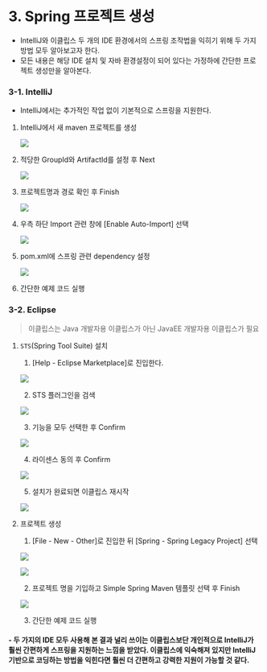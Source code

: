 # 3. Spring 프로젝트 생성

* IntelliJ와 이클립스 두 개의 IDE 환경에서의 스프링 조작법을 익히기 위해 두 가지 방법 모두 알아보고자 한다.
* 모든 내용은 해당 IDE 설치 및 자바 환경설정이 되어 있다는 가정하에 간단한 프로젝트 생성만을 알아본다.

### 3-1. IntelliJ

- IntelliJ에서는 추가적인 작업 없이 기본적으로 스프링을 지원한다.

1. IntelliJ에서 새 maven 프로젝트를 생성

   ![](https://github.com/ChanHoYe/TIL/blob/master/Spring/img/intellij_spring_1.PNG?raw=true)

2. 적당한 GroupId와 ArtifactId를 설정 후 Next

   ![](https://github.com/ChanHoYe/TIL/blob/master/Spring/img/intellij_spring_2.PNG?raw=true)

3. 프로젝트명과 경로 확인 후 Finish

   ![](https://github.com/ChanHoYe/TIL/blob/master/Spring/img/intellij_spring_3.PNG?raw=true)

4. 우측 하단 Import 관련 창에 [Enable Auto-Import] 선택

   ![](https://github.com/ChanHoYe/TIL/blob/master/Spring/img/intellij_spring_4.PNG?raw=true)

5. pom.xml에 스프링 관련 dependency 설정

   ![](https://github.com/ChanHoYe/TIL/blob/master/Spring/img/intellij_spring_5.PNG?raw=true)

6. 간단한 예제 코드 실행

### 3-2. Eclipse

> 이클립스는 Java 개발자용 이클립스가 아닌 JavaEE 개발자용 이클립스가 필요

1. `STS`(Spring Tool Suite) 설치

   1. [Help - Eclipse Marketplace]로 진입한다.

   ![](https://github.com/ChanHoYe/TIL/blob/master/Spring/img/sts_1.png?raw=true)

   2. STS 플러그인을 검색

   ![](https://github.com/ChanHoYe/TIL/blob/master/Spring/img/sts_2.PNG?raw=true)

   3. 기능을 모두 선택한 후 Confirm

   ![](https://github.com/ChanHoYe/TIL/blob/master/Spring/img/sts_3.PNG?raw=true)

   4. 라이센스 동의 후 Confirm

   ![](https://github.com/ChanHoYe/TIL/blob/master/Spring/img/sts_4.PNG?raw=true)

   5. 설치가 완료되면 이클립스 재시작

   ![](https://github.com/ChanHoYe/TIL/blob/master/Spring/img/sts_5.PNG?raw=true)

2. 프로젝트 생성

   1. [File - New - Other]로 진입한 뒤 [Spring - Spring Legacy Project] 선택

   ![](https://github.com/ChanHoYe/TIL/blob/master/Spring/img/eclipse_spring_1.png?raw=true)

   ![](https://github.com/ChanHoYe/TIL/blob/master/Spring/img/eclipse_spring_2.PNG?raw=true)

   2. 프로젝트 명을 기입하고 Simple Spring Maven 템플릿 선택 후 Finish

   ![](https://github.com/ChanHoYe/TIL/blob/master/Spring/img/eclipse_spring_3.PNG?raw=true)

   3. 간단한 예제 코드 실행

#### - 두 가지의 IDE 모두 사용해 본 결과 널리 쓰이는 이클립스보단 개인적으로 IntelliJ가 훨씬 간편하게 스프링을 지원하는 느낌을 받았다. 이클립스에 익숙해져 있지만 IntelliJ 기반으로 코딩하는 방법을 익힌다면 훨씬 더 간편하고 강력한 지원이 가능할 것 같다.
